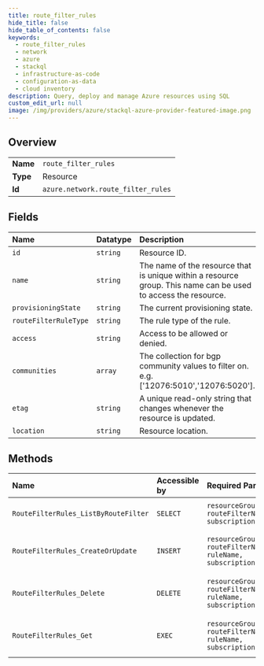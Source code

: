 ```yaml
---
title: route_filter_rules
hide_title: false
hide_table_of_contents: false
keywords:
  - route_filter_rules
  - network
  - azure    
  - stackql
  - infrastructure-as-code
  - configuration-as-data
  - cloud inventory
description: Query, deploy and manage Azure resources using SQL
custom_edit_url: null
image: /img/providers/azure/stackql-azure-provider-featured-image.png
---
```

  
    

## Overview
<table><tbody>
<tr><td><b>Name</b></td><td><code>route_filter_rules</code></td></tr>
<tr><td><b>Type</b></td><td>Resource</td></tr>
<tr><td><b>Id</b></td><td><code>azure.network.route_filter_rules</code></td></tr>
</tbody></table>

## Fields
| Name | Datatype | Description |
|:-----|:---------|:------------|
| `id` | `string` | Resource ID. |
| `name` | `string` | The name of the resource that is unique within a resource group. This name can be used to access the resource. |
| `provisioningState` | `string` | The current provisioning state. |
| `routeFilterRuleType` | `string` | The rule type of the rule. |
| `access` | `string` | Access to be allowed or denied. |
| `communities` | `array` | The collection for bgp community values to filter on. e.g. ['12076:5010','12076:5020']. |
| `etag` | `string` | A unique read-only string that changes whenever the resource is updated. |
| `location` | `string` | Resource location. |
## Methods
| Name | Accessible by | Required Params | Description |
|:-----|:--------------|:----------------|:------------|
| `RouteFilterRules_ListByRouteFilter` | `SELECT` | `resourceGroupName, routeFilterName, subscriptionId` | Gets all RouteFilterRules in a route filter. |
| `RouteFilterRules_CreateOrUpdate` | `INSERT` | `resourceGroupName, routeFilterName, ruleName, subscriptionId` | Creates or updates a route in the specified route filter. |
| `RouteFilterRules_Delete` | `DELETE` | `resourceGroupName, routeFilterName, ruleName, subscriptionId` | Deletes the specified rule from a route filter. |
| `RouteFilterRules_Get` | `EXEC` | `resourceGroupName, routeFilterName, ruleName, subscriptionId` | Gets the specified rule from a route filter. |
